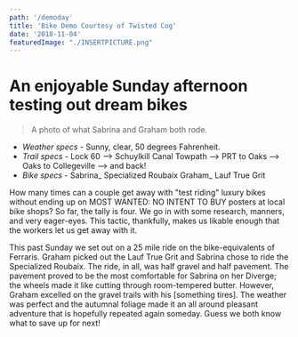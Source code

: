 ```yaml
---
path: '/demoday'
title: 'Bike Demo Courtesy of Twisted Cog'
date: '2018-11-04'
featuredImage: "./INSERTPICTURE.png"
---
```

# An enjoyable Sunday afternoon testing out dream bikes

> A photo of what Sabrina and Graham both rode.

* _Weather specs_  - Sunny, clear, 50 degrees Fahrenheit.
* _Trail specs_  - Lock 60 --> Schuylkill Canal Towpath --> PRT to Oaks --> Oaks to Collegeville --> and back!
* _Bike specs_ - Sabrina_ Specialized Roubaix
                 Graham_ Lauf True Grit

How many times can a couple get away with "test riding" luxury bikes without ending up on MOST WANTED: NO INTENT TO BUY posters at local bike shops? So far, the tally is four. We go in with some research, manners, and very eager-eyes. This tactic, thankfully, makes us likable enough that the workers let us get away with it.

This past Sunday we set out on a 25 mile ride on the bike-equivalents of Ferraris. Graham picked out the Lauf True Grit and Sabrina chose to ride the Specialized Roubaix. The ride, in all, was half gravel and half pavement. The pavement proved to be the most comfortable for Sabrina on her Diverge; the wheels made it like cutting through room-tempered butter. However, Graham excelled on the gravel trails with his [something tires]. The weather was perfect and the autumnal foliage made it an all around pleasant adventure that is hopefully repeated again someday. Guess we both know what to save up for next!
